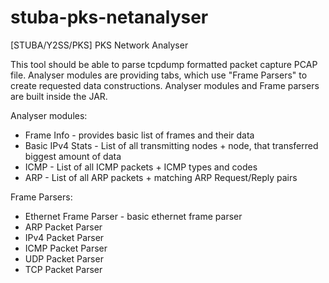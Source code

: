 stuba-pks-netanalyser
=====================

[STUBA/Y2SS/PKS] PKS Network Analyser

This tool should be able to parse tcpdump formatted packet capture PCAP file.
Analyser modules are providing tabs, which use "Frame Parsers" to create requested data constructions.
Analyser modules and Frame parsers are built inside the JAR.

Analyser modules:
  * Frame Info - provides basic list of frames and their data
  * Basic IPv4 Stats - List of all transmitting nodes + node, that transferred biggest amount of data
  * ICMP - List of all ICMP packets + ICMP types and codes
  * ARP - List of all ARP packets + matching ARP Request/Reply pairs
  
Frame Parsers:
  * Ethernet Frame Parser - basic ethernet frame parser
  * ARP Packet Parser
  * IPv4 Packet Parser
  * ICMP Packet Parser
  * UDP Packet Parser
  * TCP Packet Parser
